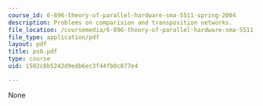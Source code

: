 ```yaml
---
course_id: 6-896-theory-of-parallel-hardware-sma-5511-spring-2004
description: Problems on comparision and transposition networks.
file_location: /coursemedia/6-896-theory-of-parallel-hardware-sma-5511-spring-2004/1502c8b5242d9edb6ec3f44fb0c877e4_ps6.pdf
file_type: application/pdf
layout: pdf
title: ps6.pdf
type: course
uid: 1502c8b5242d9edb6ec3f44fb0c877e4

---
```

None